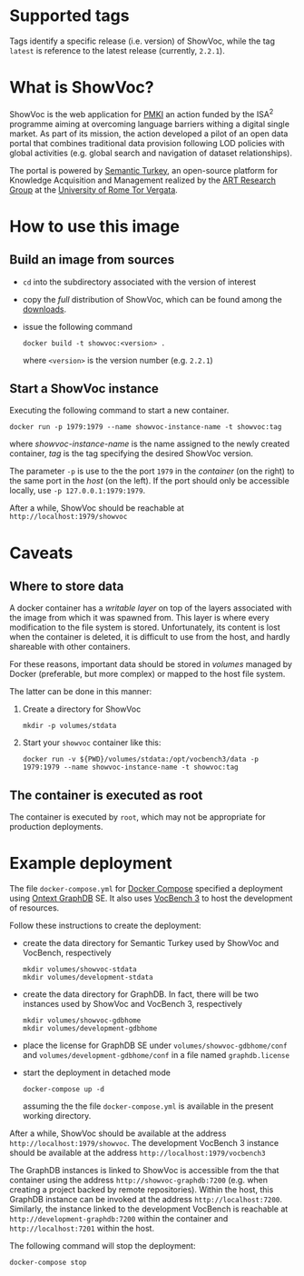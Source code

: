 Supported tags
==============

Tags identify a specific release (i.e. version) of ShowVoc, while the tag `latest` is reference to the latest release (currently, `2.2.1`).

What is ShowVoc?
=============

ShowVoc is the web application for [PMKI](https://ec.europa.eu/isa2/actions/overcoming-language-barriers_en) an action funded by the ISA<sup>2</sup> programme aiming at overcoming language barriers withing
a digital single market. As part of its mission, the action developed a pilot of an open data portal that combines traditional data provision following LOD policies with global activities (e.g. global search and navigation of dataset relationships).

The portal is powered by [Semantic Turkey](http://semanticturkey.uniroma2.it/), an open-source platform for Knowledge Acquisition and Management realized by the [ART Research Group](http://art.uniroma2.it/) at the [University of Rome Tor Vergata](http://www.uniroma2.it/).

How to use this image
=====================

Build an image from sources
---------------------------

* `cd` into the subdirectory associated with the version of interest
* copy the *full* distribution of ShowVoc, which can be found among the [downloads](https://bitbucket.org/art-uniroma2/showvoc/downloads/).
* issue the following command

  `docker build -t showvoc:<version> .`

  where `<version>` is the version number (e.g. `2.2.1`)

Start a ShowVoc instance
---------------------

Executing the following command to start a new container.

`docker run -p 1979:1979 --name showvoc-instance-name -t showvoc:tag`

where *showvoc-instance-name* is the name assigned to the newly created container, *tag* is the tag specifying the desired ShowVoc version.

The parameter `-p` is use to the the port `1979` in the *container* (on the right) to the
same port in the *host* (on the left). If the port should only be accessible locally, use `-p 127.0.0.1:1979:1979`.

After a while, ShowVoc should be reachable at `http://localhost:1979/showvoc` 

Caveats
=======

Where to store data
-------------------

A docker container has a *writable layer* on top of the layers associated with the image from which it was spawned from. This layer is where every modification to the file system is stored. Unfortunately, its content is lost when the container is deleted, it is difficult to use from the host, and hardly shareable with other containers.

For these reasons, important data should be stored in *volumes* managed by Docker (preferable, but more complex) or mapped to the host file system.

The latter can be done in this manner:

1. Create a directory for ShowVoc

   `mkdir -p volumes/stdata`

2. Start your `showvoc` container like this:

   `docker run -v ${PWD}/volumes/stdata:/opt/vocbench3/data -p 1979:1979 --name showvoc-instance-name -t showvoc:tag`

The container is executed as root
---------------------------------

The container is executed by `root`, which may not be appropriate for production deployments.


Example deployment
==================

The file `docker-compose.yml` for [Docker Compose](https://docs.docker.com/compose/) specified a deployment using [Ontext GraphDB](http://graphdb.ontotext.com/) SE. It also uses [VocBench 3](http://vocbench.uniroma2.it/) to host the development of resources.

Follow these instructions to create the deployment:
 * create the data directory for Semantic Turkey used by ShowVoc and VocBench, respectively
   
   ```
   mkdir volumes/showvoc-stdata
   mkdir volumes/development-stdata
   ```
 * create the data directory for GraphDB. In fact, there will be two instances used by
   ShowVoc and VocBench 3, respectively
   
   ```
   mkdir volumes/showvoc-gdbhome
   mkdir volumes/development-gdbhome
   ```

* place the license for GraphDB SE under `volumes/showvoc-gdbhome/conf` and `volumes/development-gdbhome/conf` in a file named `graphdb.license`

* start the deployment in detached mode

  `docker-compose up -d`

  assuming the the file `docker-compose.yml` is available in the present working directory.

After a while, ShowVoc should be available at the address `http://localhost:1979/showvoc`. The development VocBench 3 instance should be available at the address `http://localhost:1979/vocbench3`

The GraphDB instances is linked to ShowVoc is accessible from the that container using the address `http://showvoc-graphdb:7200` (e.g. when creating a project backed by remote repositories). Within the host, this GraphDB instance can be invoked at the address `http://localhost:7200`.
Similarly, the instance linked to the development VocBench is reachable at `http://development-graphdb:7200` within the container and `http://localhost:7201` within the host.

The following command will stop the deployment:

`docker-compose stop`
